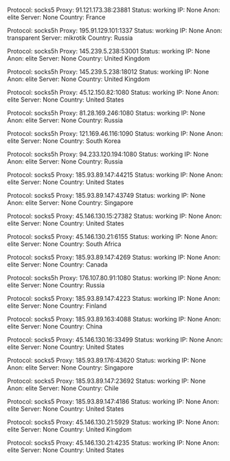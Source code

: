 Protocol: socks5
Proxy: 91.121.173.38:23881
Status: working
IP: None
Anon: elite
Server: None
Country: France

Protocol: socks5h
Proxy: 195.91.129.101:1337
Status: working
IP: None
Anon: transparent
Server: mikrotik
Country: Russia

Protocol: socks5h
Proxy: 145.239.5.238:53001
Status: working
IP: None
Anon: elite
Server: None
Country: United Kingdom

Protocol: socks5h
Proxy: 145.239.5.238:18012
Status: working
IP: None
Anon: elite
Server: None
Country: United Kingdom

Protocol: socks5h
Proxy: 45.12.150.82:1080
Status: working
IP: None
Anon: elite
Server: None
Country: United States

Protocol: socks5h
Proxy: 81.28.169.246:1080
Status: working
IP: None
Anon: elite
Server: None
Country: Russia

Protocol: socks5h
Proxy: 121.169.46.116:1090
Status: working
IP: None
Anon: elite
Server: None
Country: South Korea

Protocol: socks5h
Proxy: 94.233.120.194:1080
Status: working
IP: None
Anon: elite
Server: None
Country: Russia

Protocol: socks5
Proxy: 185.93.89.147:44215
Status: working
IP: None
Anon: elite
Server: None
Country: United States

Protocol: socks5
Proxy: 185.93.89.147:43749
Status: working
IP: None
Anon: elite
Server: None
Country: Singapore

Protocol: socks5
Proxy: 45.146.130.15:27382
Status: working
IP: None
Anon: elite
Server: None
Country: United States

Protocol: socks5
Proxy: 45.146.130.21:6155
Status: working
IP: None
Anon: elite
Server: None
Country: South Africa

Protocol: socks5
Proxy: 185.93.89.147:4269
Status: working
IP: None
Anon: elite
Server: None
Country: Canada

Protocol: socks5h
Proxy: 176.107.80.91:1080
Status: working
IP: None
Anon: elite
Server: None
Country: Russia

Protocol: socks5
Proxy: 185.93.89.147:4223
Status: working
IP: None
Anon: elite
Server: None
Country: Finland

Protocol: socks5
Proxy: 185.93.89.163:4088
Status: working
IP: None
Anon: elite
Server: None
Country: China

Protocol: socks5
Proxy: 45.146.130.16:33499
Status: working
IP: None
Anon: elite
Server: None
Country: United States

Protocol: socks5
Proxy: 185.93.89.176:43620
Status: working
IP: None
Anon: elite
Server: None
Country: Singapore

Protocol: socks5
Proxy: 185.93.89.147:23692
Status: working
IP: None
Anon: elite
Server: None
Country: Chile

Protocol: socks5
Proxy: 185.93.89.147:4186
Status: working
IP: None
Anon: elite
Server: None
Country: United States

Protocol: socks5
Proxy: 45.146.130.21:5929
Status: working
IP: None
Anon: elite
Server: None
Country: United Kingdom

Protocol: socks5
Proxy: 45.146.130.21:4235
Status: working
IP: None
Anon: elite
Server: None
Country: United States

